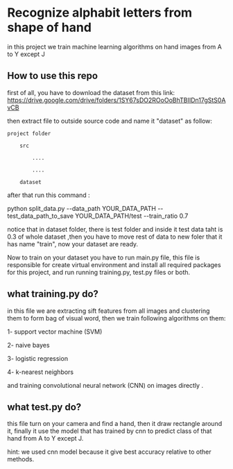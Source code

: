 
# Recognize alphabit letters from shape of hand

in this project we train machine learning algorithms on hand images from A to Y except J


## How to use this repo
first of all, you have to download the dataset from this link: https://drive.google.com/drive/folders/1SY67sDO2ROoOoBhTBIIDn17gStS0AvCB

then extract file to outside source code and name it "dataset" as follow:

    project folder

        src

            ....

            ....    

        dataset

after that run this command :

python split_data.py --data_path YOUR_DATA_PATH --test_data_path_to_save YOUR_DATA_PATH/test --train_ratio 0.7

notice that in dataset folder, there is test folder and inside it test data taht is 0.3 of whole dataset
,then you have to move rest of data to new foler that it has name "train",
now your dataset are ready.

Now to train on your dataset you have to run main.py file, this file is responsible for create virtual environment and install all required packages for this project, and run running training.py, test.py files or both.


## what training.py do?
in this file we are extracting sift features from all images and clustering them to form bag of visual word, then we train following algorithms on them:

1- support vector machine (SVM)

2- naive bayes

3- logistic regression

4- k-nearest neighbors


and training convolutional neural network (CNN) on images directly .


## what test.py do?
this file turn on your camera and find a hand, then it draw rectangle around it, finally it use the model that has trained by cnn to predict class of that hand from A to Y except J.

hint: we used cnn model because it give best accuracy relative to other methods. 